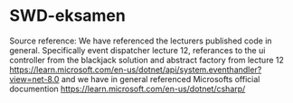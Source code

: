 # SWD-eksamen
Source reference:
We have referenced the lecturers published code in general. Specifically event dispatcher lecture 12, referances to the ui controller from the blackjack solution and abstract factory from lecture 12
https://learn.microsoft.com/en-us/dotnet/api/system.eventhandler?view=net-8.0
and we have in general referenced Microsofts official documention https://learn.microsoft.com/en-us/dotnet/csharp/
